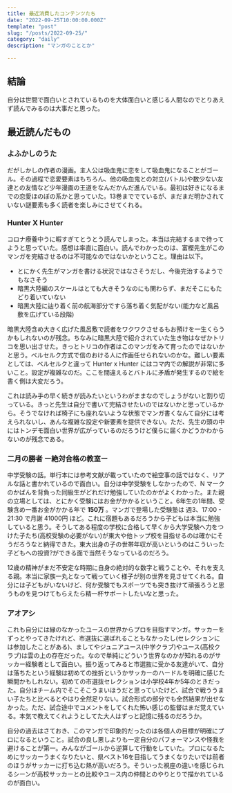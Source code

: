 ```yaml
---
title: 最近消費したコンテンツたち
date: "2022-09-25T10:00:00.000Z"
template: "post"
slug: "/posts/2022-09-25/"
category: "daily"
description: "マンガのこととか"

---
```


## 結論

自分は世間で面白いとされているものを大体面白いと感じる人間なのでとりあえず読んでみるのは大事だと思った。

## 最近読んだもの

### よふかしのうた

だがしかしの作者の漫画。主人公は吸血鬼に恋をして吸血鬼になることがゴール。その過程で恋愛要素はもちろん、他の吸血鬼との対立(バトル)や数少ない友達との友情など少年漫画の王道をなんだかんだ進んでいる。最初は好きになるまでの恋愛ほのぼの系かと思っていた。13巻まででているが、まだまだ明かされていない謎要素も多く読者を楽しみにさせてくれる。

### Hunter X Hunter

コロナ療養中うに暇すぎてとうとう読んでしまった。本当は完結するまで待ってようと思っていた。感想は率直に面白い。読んでわかったのは、富樫先生がこのマンガを完結させるのは不可能なのではないかということ。理由は以下。

- とにかく先生がマンガを書ける状況ではなさそうだし、今後完治するようでもなさそう
- 暗黒大陸編のスケールはとても大きそうなのにも関わらず、まだそこにもたどり着いていない
- 暗黒大陸に辿り着く前の航海部分ですら落ち着く気配がない(能力など風呂敷を広げている段階)

暗黒大陸含め大きく広げた風呂敷で読者をワクワクさせるもお預けを一生くらうかもしれないのが残念。ちなみに暗黒大陸で紹介されていた生き物はなぜかトリコを思い出させた。きっとトリコの作者はこのマンガをみて育ったのではないかと思う。ベルセルク方式で信のおける人に作画任せられないのかな。難しい要素としては、ベルセルクと違って Hunter x Hunter にはコマ内での解説が非常に多いこと。設定が複雑なのだ。ここを間違えるとバトルに矛盾が発生するので絵を書く側は大変だろう。  

これは読み手の早く続きが読みたいというわがままなのでしょうがないと割り切っている。きっと先生は自分で書いて完結させたいのではないかと思っているから。そうでなければ椅子にも座れないような状態でマンガ書くなんて自分には考えられないし、あんな複雑な設定や新要素を提供できない。ただ、先生の頭の中にはトンデモ面白い世界が広がっているのだろうけど僕らに届くかどうかわからないのが残念である。

### 二月の勝者 ー絶対合格の教室ー

中学受験の話。単行本には参考文献が載っていたので絵空事の話ではなく、リアルな話と書かれているので面白い。自分は中学受験をしなかったので、N マークのかばんを背負った同級生がどれだけ勉強していたのかがよくわかった。また親の立場としては、とにかく受験にはお金がかかるということ。6年生の1年間、受験含め一番お金がかかる年で **150万** 。マンガで登場した受験塾は 週3、17:00 - 21:30 で月謝 41000円 ほど。これに宿題もあるだろうから子どもは本当に勉強していると思う。そうしてある程度の学校に合格して早くから大学受験へ力をつけた子たち(高校受験の必要がない)が東大や他トップ校を目指せるのは確かにそうだろうなと納得できた。東大出身の子の世帯年収が高いというのはこういった子どもへの投資?ができる面で当然そうなっているのだろう。  

12歳の精神がまだ不安定な時期に自身の絶対的な数字と戦うことや、それを支える親。本当に家族一丸となって戦っていく様子が別の世界を見させてくれる。自分には子どもがいないけど、何か受験でもスポーツでも突き抜けて頑張ろうと思うものを見つけてもらえたら精一杯サポートしたいなと思った。

### アオアシ

これも自分には縁のなかったユースの世界からプロを目指すマンガ。サッカーをずっとやってきたけれど、市選抜に選ばれることもなかったし(セレクションには参加したことがある)、ましてやジュニアユース(中学クラブ)やユース(高校クラブ)は雲の上の存在だった。なので単純にどういう世界なのかが知れるのがサッカー経験者として面白い。振り返ってみると市選抜に受かる友達がいて、自分は落ちたという経験は初めての挫折というかサッカーのハードルを明確に感じた瞬間かもしれない。初めての市選抜セレクションは小学校4年か5年のときだった。自分はチーム内でそこそこうまいほうだと思っていたけど、試合で戦ううまい子たちと比べるとやはり全然足りない。試合形式の部分でも全然結果が出せなかった。ただ、試合途中でコメントをしてくれた怖い感じの監督はまだ覚えている。本気で教えてくれようとしてた大人はずっと記憶に残るのだろうか。  

自分の過去はさておき、このマンガで印象的だったのは各個人の目標が明確にプロになるということ。試合の良し悪しよりも一定自分のパフォーマンスや怪我を避けることが第一。みんながゴールから逆算して行動をしていた。プロになるためにサッカーうまくなりたいと、県ベスト16を目指してうまくなりたいでは前者のほうがサッカーに打ち込む熱が高いだろう。そういった視座の違いを感じられるシーンが高校サッカーとの比較やユース内の仲間とのやりとりで描かれているのが面白い。